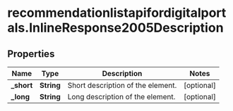 # recommendationlistapifordigitalportals.InlineResponse2005Description

## Properties

Name | Type | Description | Notes
------------ | ------------- | ------------- | -------------
**_short** | **String** | Short description of the element. | [optional] 
**_long** | **String** | Long description of the element. | [optional] 


